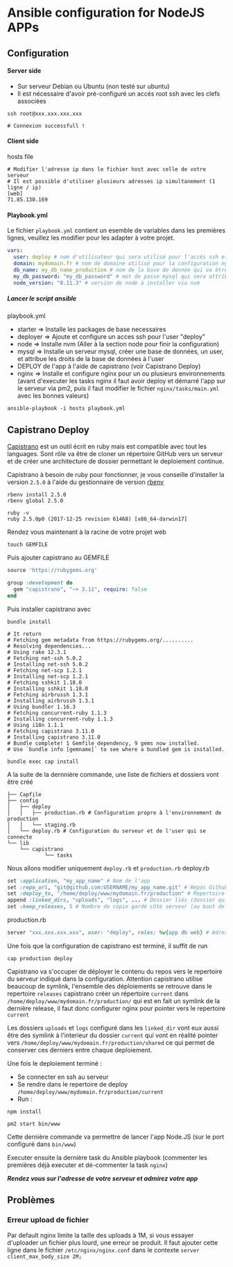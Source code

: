 # Ansible configuration for NodeJS APPs
## Configuration
#### Server side
- Sur serveur Debian ou Ubuntu (non testé sur ubuntu)
- Il est nécessaire d'avoir pré-configuré un accés root ssh avec les clefs associées
```shell
ssh root@xxx.xxx.xxx.xxx

# Connexion successfull !
```

#### Client side
hosts file
```
# Modifier l'adresse ip dans le fichier host avec celle de votre serveur
# Il est possible d'utiliser plusieurs adresses ip simultanement (1 ligne / ip)
[web]
71.85.130.169
```

#### Playbook.yml
Le fichier `playbook.yml` contient un esemble de variables dans les premières lignes, veuillez les modifier pour les adapter à votre projet.
```yml
vars: 
  user: deploy # nom d'utilisateur qui sera utilisé pour l'accés ssh et la création des dossiers
  domain: mydomain.fr # nom de domaine utilisé pour la configuration nginx et la création des dossiers
  db_name: my_db_name_production # nom de la base de donnée qui va être créer le user défini plus haut aura tout les droits sur cette base
  my_db_password: "my_db_password" # mot de passe mysql qui sera attribué à l'user défini plus haut
  node_version: "8.11.3" # version de node à installer via nvm
```

##### Lancer le script ansible
playbook.yml
- starter => Installe les packages de base necessaires
- deployer => Ajoute et configure un acces ssh pour l'user "deploy"
- node => Installe nvm (Aller à la section node pour finir la configuration)
- mysql => Installe un serveur mysql, créer une base de données, un user, et attribue les droits de la base de données à l'user 
- DEPLOY de l'app à l'aide de capistrano (voir Capistrano Deploy)
- nginx => Installe et configure nginx pour un ou plusieurs environnements (avant d'executer les tasks nginx il faut avoir deploy et démarré l'app sur le serveur via pm2, puis il faut modifier le fichier `nginx/tasks/main.yml` avec les bonnes valeurs)
```shell
ansible-playbook -i hosts playbook.yml
```

## Capistrano Deploy
[Capistrano](https://capistranorb.com/) est un outil écrit en ruby mais est compatible avec tout les languages. Sont rôle va être de cloner un répertoire GitHub vers un serveur et de créer une architecture de dossier permettant le deploiement continue.

Capistrano à besoin de ruby pour fonctionner, je vous conseille d'installer la version `2.5.0` à l'aide du gestionnaire de version [rbenv](https://github.com/rbenv/rbenv)
```shell
rbenv install 2.5.0
rbenv global 2.5.0

ruby -v
ruby 2.5.0p0 (2017-12-25 revision 61468) [x86_64-darwin17]
```
Rendez vous maintenant à la racine de votre projet web
```shell
touch GEMFILE
```
Puis ajouter capistrano au GEMFILE
```ruby
source 'https://rubygems.org'

group :development do
  gem "capistrano", "~> 3.11", require: false
end
```
Puis installer capistrano avec
```shell
bundle install

# It return
# Fetching gem metadata from https://rubygems.org/..........
# Resolving dependencies...
# Using rake 12.3.1
# Fetching net-ssh 5.0.2
# Installing net-ssh 5.0.2
# Fetching net-scp 1.2.1
# Installing net-scp 1.2.1
# Fetching sshkit 1.18.0
# Installing sshkit 1.18.0
# Fetching airbrussh 1.3.1
# Installing airbrussh 1.3.1
# Using bundler 1.16.3
# Fetching concurrent-ruby 1.1.3
# Installing concurrent-ruby 1.1.3
# Using i18n 1.1.1
# Fetching capistrano 3.11.0
# Installing capistrano 3.11.0
# Bundle complete! 1 Gemfile dependency, 9 gems now installed.
# Use `bundle info [gemname]` to see where a bundled gem is installed.

bundle exec cap install
```
A la suite de la dernnière commande, une liste de fichiers et dossiers vont être créé
```shell
├── Capfile
├── config
│   ├── deploy
│   │   ├── production.rb # Configuration propre à l'environnement de production
│   │   └── staging.rb
│   └── deploy.rb # Configuration du serveur et de l'user qui se connecte
└── lib
    └── capistrano
            └── tasks
```
Nous allons modifier uniquement `deploy.rb` et `production.rb`
deploy.rb
```ruby
set :application, "my_app_name" # Nom de l'app
set :repo_url, "git@github.com:USERNAME/my_app_name.git" # Repos Github du projet
set :deploy_to, "/home/deploy/www/mydomain.fr/production" # Repertoire de deploy
append :linked_dirs, "uploads", "logs", ... # Dossier liés (dossier qui resteront les mêmes entre chaques deploy)
set :keep_releases, 5 # Nombre de copie gardé côté serveur (au bout de 5 la plus ancienne est écrasé)
```
production.rb
```ruby
server "xxx.xxx.xxx.xxx", user: "deploy", roles: %w{app db web} # Adresse ip du serveur et user de deploiement
```
Une fois que la configuration de capistrano est terminé, il suffit de run
```shell
cap production deploy
```

Capistrano va s'occuper de déployer le contenu du repos vers le repertoire du serveur indiqué dans la configuration.
Attention capistrano utilise beaucoup de symlink, l'ensemble des déploiements se retrouve dans le repertoire `releases` capistrano créer un répertoire `current` dans `/home/deploy/www/mydomain.fr/production/` qui est en fait un symlink de la dernière release, il faut donc configurer nginx pour pointer vers le repertoire `current`

Les dossiers `uploads` et `logs` configuré dans les `linked_dir` vont eux aussi être des symlink à l'interieur du dossier `current` qui vont en réalité pointer vers `/home/deploy/www/mydomain.fr/production/shared` ce qui permet de conserver ces derniers entre chaque deploiement.

Une fois le deploiement terminé :
- Se connecter en ssh au serveur
- Se rendre dans le repertoire de deploy `/home/deploy/www/mydomain.fr/production/current`
- Run :
```shell
npm install

pm2 start bin/www
```
Cette dernière commande va permettre de lancer l'app Node.JS (sur le port configuré dans `bin/www`)

Executer ensuite la dernière task du Ansible playbook (commenter les premières déjà executer et dé-commenter la task `nginx`)

***Rendez vous sur l'adresse de votre serveur et admirez votre app***

## Problèmes
### Erreur upload de fichier
Par default nginx limite la taille des uploads à 1M, si vous essayer d'uploader un fichier plus lourd, une erreur se produit.
Il faut ajouter cette ligne dans le fichier `/etc/nginx/nginx.conf` dans le contexte `server`
`client_max_body_size 2M;`